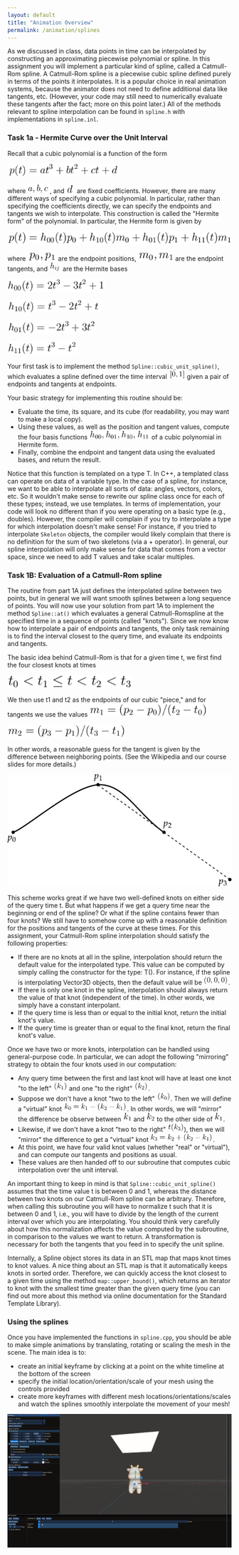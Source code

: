 ```yaml
---
layout: default
title: "Animation Overview"
permalink: /animation/splines
---
```


As we discussed in class, data points in time can be interpolated by constructing an approximating piecewise polynomial or spline. In this assignment you will implement a particular kind of spline, called a Catmull-Rom spline. A Catmull-Rom spline is a piecewise cubic spline defined purely in terms of the points it interpolates. It is a popular choice in real animation systems, because the animator does not need to define additional data like tangents, etc. (However, your code may still need to numerically evaluate these tangents after the fact; more on this point later.) All of the methods relevant to spline interpolation can be found in `spline.h` with implementations in `spline.inl`.

### Task 1a - Hermite Curve over the Unit Interval

Recall that a cubic polynomial is a function of the form

<img src="task1_media/0000.png" height="30">

where <img src="task1_media/0001.png" height="20">, and <img src="task1_media/0002.png" height="20"> are fixed coefficients. However, there are many different ways of specifying a cubic polynomial. In particular, rather than specifying the coefficients directly, we can specify the endpoints and tangents we wish to interpolate. This construction is called the "Hermite form" of the polynomial. In particular, the Hermite form is given by

<img src="task1_media/0003.png" height="30">

where <img src="task1_media/0004.png" height="20"> are the endpoint positions, <img src="task1_media/0005.png" height="20"> are the endpoint tangents, and <img src="task1_media/0006.png" height="20"> are the Hermite bases

<img src="task1_media/0007.png" height="30"> <br/>

<img src="task1_media/0008.png" height="30"> <br/>

<img src="task1_media/0009.png" height="30"> <br/>

<img src="task1_media/0010.png" height="30"> <br/>

Your first task is to implement the method `Spline::cubic_unit_spline()`, which evaluates a spline defined over the time interval <img src="task1_media/0011.png" height="20"> given a pair of endpoints and tangents at endpoints.

Your basic strategy for implementing this routine should be:

*   Evaluate the time, its square, and its cube (for readability, you may want to make a local copy).
*   Using these values, as well as the position and tangent values, compute the four basis functions <img src="task1_media/0012.png" height="20"><img src="task1_media/0013.png" height="20"> of a cubic polynomial in Hermite form.
*   Finally, combine the endpoint and tangent data using the evaluated bases, and return the result.

Notice that this function is templated on a type T. In C++, a templated class can operate on data of a variable type. In the case of a spline, for instance, we want to be able to interpolate all sorts of data: angles, vectors, colors, etc. So it wouldn't make sense to rewrite our spline class once for each of these types; instead, we use templates. In terms of implementation, your code will look no different than if you were operating on a basic type (e.g., doubles). However, the compiler will complain if you try to interpolate a type for which interpolation doesn't make sense! For instance, if you tried to interpolate `Skeleton` objects, the compiler would likely complain that there is no definition for the sum of two skeletons (via a + operator). In general, our spline interpolation will only make sense for data that comes from a vector space, since we need to add T values and take scalar multiples.

### Task 1B: Evaluation of a Catmull-Rom spline

The routine from part 1A just defines the interpolated spline between two points, but in general we will want smooth splines between a long sequence of points. You will now use your solution from part 1A to implement the method `Spline::at()` which evaluates a general Catmull-Romspline at the specified time in a sequence of points (called "knots"). Since we now know how to interpolate a pair of endpoints and tangents, the only task remaining is to find the interval closest to the query time, and evaluate its endpoints and tangents.

The basic idea behind Catmull-Rom is that for a given time t, we first find the four closest knots at times

<img src="task1_media/0014.png" height="30">

We then use t1 and t2 as the endpoints of our cubic "piece," and for tangents we use the values
<img src="task1_media/0015.png" height="30"> <br/>

<img src="task1_media/0016.png" height="30"> <br/>

In other words, a reasonable guess for the tangent is given by the difference between neighboring points. (See the Wikipedia and our course slides for more details.)

<img src="task1_media/spline_diagram.jpg"> <br/>

This scheme works great if we have two well-defined knots on either side of the query time t. But what happens if we get a query time near the beginning or end of the spline? Or what if the spline contains fewer than four knots? We still have to somehow come up with a reasonable definition for the positions and tangents of the curve at these times. For this assignment, your Catmull-Rom spline interpolation should satisfy the following properties:

*   If there are no knots at all in the spline, interpolation should return the default value for the interpolated type. This value can be computed by simply calling the constructor for the type: T(). For instance, if the spline is interpolating Vector3D objects, then the default value will be <img src="task1_media/0017.png" height="20">.
*   If there is only one knot in the spline, interpolation should always return the value of that knot (independent of the time). In other words, we simply have a constant interpolant.
*   If the query time is less than or equal to the initial knot, return the initial knot's value.
*   If the query time is greater than or equal to the final knot, return the final knot's value.

Once we have two or more knots, interpolation can be handled using general-purpose code. In particular, we can adopt the following "mirroring" strategy to obtain the four knots used in our computation:

*   Any query time between the first and last knot will have at least one knot "to the left" <img src="task1_media/0018.png" height="20"> and one "to the right" <img src="task1_media/0019.png" height="20">.
*   Suppose we don't have a knot "two to the left" <img src="task1_media/0020.png" height="20">. Then we will define a "virtual" knot <img src="task1_media/0021.png" height="20">. In other words, we will "mirror" the difference be observe between <img src="task1_media/0022.png" height="20"> and <img src="task1_media/0023.png" height="20"> to the other side of <img src="task1_media/0024.png" height="20">.
*   Likewise, if we don't have a knot "two to the right" <img src="task1_media/0025.png" height="20">), then we will "mirror" the difference to get a "virtual" knot <img src="task1_media/0026.png" height="20">.
*   At this point, we have four valid knot values (whether "real" or "virtual"), and can compute our tangents and positions as usual.
*   These values are then handed off to our subroutine that computes cubic interpolation over the unit interval.

An important thing to keep in mind is that `Spline::cubic_unit_spline()` assumes that the time value t is between 0 and 1, whereas the distance between two knots on our Catmull-Rom spline can be arbitrary. Therefore, when calling this subroutine you will have to normalize t such that it is between 0 and 1, i.e., you will have to divide by the length of the current interval over which you are interpolating. You should think very carefully about how this normalization affects the value computed by the subroutine, in comparison to the values we want to return. A transformation is necessary for both the tangents that you feed in to specify the unit spline.

Internally, a Spline object stores its data in an STL map that maps knot times to knot values. A nice thing about an STL map is that it automatically keeps knots in sorted order. Therefore, we can quickly access the knot closest to a given time using the method `map::upper_bound()`, which returns an iterator to knot with the smallest time greater than the given query time (you can find out more about this method via online documentation for the Standard Template Library).

### Using the splines

Once you have implemented the functions in `spline.cpp`, you should be able to make simple animations by translating, rotating or scaling the mesh in the scene. The main idea is to:
* create an initial keyframe by clicking at a point on the white timeline at the bottom of the screen
* specify the initial location/orientation/scale of your mesh using the controls provided
* create more keyframes with different mesh locations/orientations/scales and watch the splines smoothly interpolate the movement of your mesh!



<img src="task1_media/animate_cow.gif">
